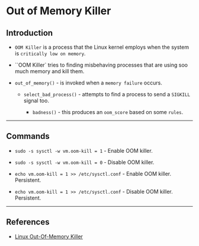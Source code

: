 # Out of Memory Killer

## Introduction

* `OOM Killer` is a process that the Linux kernel employs when the system is `critically low on memory`.

* ``OOM Killer` tries to finding misbehaving processes that are using soo much memory and kill them.

* `out_of_memory()` - is invoked when a `memory failure` occurs.

    * `select_bad_process()` - attempts to find a process to send a `SIGKILL` signal too.

        * `badness()` - this produces an `oom_score` based on some `rules`.
 
---

## Commands

* `sudo -s sysctl -w vm.oom-kill = 1` - Enable OOM killer.

* `sudo -s sysctl -w vm.oom-kill = 0` - Disable OOM killer.

* `echo vm.oom-kill = 1 >> /etc/sysctl.conf` - Enable OOM killer. Persistent.

* `echo vm.oom-kill = 1 >> /etc/sysctl.conf` - Disable OOM killer. Persistent.

---

## References

* [Linux Out-Of-Memory Killer](https://medium.com/@rakeshjain_17559/linux-out-of-memory-killer-31e477a45759)